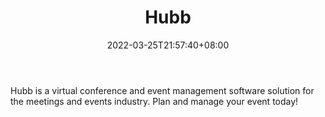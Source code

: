 ﻿---
weight: 
title: "Hubb"
description: "Hubb is a virtual conference and event management software solution for the meetings and events industry. Plan and manage your event today!"
date: 2022-03-25T21:57:40+08:00
lastmod: 2022-03-25T16:45:40+08:00
draft: false
authors: ["Metabd"]
featuredImage: "444.webp"
link: "https://www.hubb.me/"
tags: ["Hubb","ÐéÄâ»áÒé"]
categories: ["navigation"]
navigation: ["ÐéÄâ»áÒé"]
lightgallery: true
toc: true
pinned: false
recommend: false
recommend1: false
---
Hubb is a virtual conference and event management software solution for the meetings and events industry. Plan and manage your event today!
